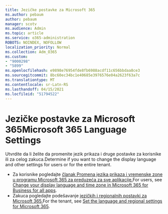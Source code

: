 ```yaml
---
title: Jezičke postavke za Microsoft 365
ms.author: pebaum
author: pebaum
manager: scotv
ms.audience: Admin
ms.topic: article
ms.service: o365-administration
ROBOTS: NOINDEX, NOFOLLOW
localization_priority: Normal
ms.collection: Adm_O365
ms.custom:
- "9000298"
- "5899"
ms.openlocfilehash: e9898e76954fde8fb6988acdf11c656bbdaa8ce3
ms.sourcegitcommit: 8bc60ec34bc1e40685e3976576e04a2623f63a7c
ms.translationtype: MT
ms.contentlocale: sr-Latn-RS
ms.lasthandoff: 04/15/2021
ms.locfileid: "51794522"
---
```

# <a name="microsoft-365-language-settings"></a><span data-ttu-id="23464-102">Jezičke postavke za Microsoft 365</span><span class="sxs-lookup"><span data-stu-id="23464-102">Microsoft 365 Language Settings</span></span>

<span data-ttu-id="23464-103">Utvrdite da li želite da promenite jezik prikaza i druge postavke za korisnike ili za celog zakuca.</span><span class="sxs-lookup"><span data-stu-id="23464-103">Determine if you want to change the display language and other settings for users or for the entire tenant.</span></span>

- <span data-ttu-id="23464-104">Za korisnike pogledajte [članak Promena jezika prikaza i vremenske zone u programu Microsoft 365 za preduzeća za sve aplikacije.](https://support.microsoft.com/office/6f238bff-5252-441e-b32b-655d5d85d15b)</span><span class="sxs-lookup"><span data-stu-id="23464-104">For users, see [Change your display language and time zone in Microsoft 365 for Business for all apps](https://support.microsoft.com/office/6f238bff-5252-441e-b32b-655d5d85d15b).</span></span>
- <span data-ttu-id="23464-105">Zakuca pogledajte podešavanje [jezičkih i regionalnih postavki za Microsoft 365.](https://docs.microsoft.com/office365/troubleshoot/access-management/set-language-and-region)</span><span class="sxs-lookup"><span data-stu-id="23464-105">For the tenant, see  [Set the language and regional settings for Microsoft 365](https://docs.microsoft.com/office365/troubleshoot/access-management/set-language-and-region).</span></span>
